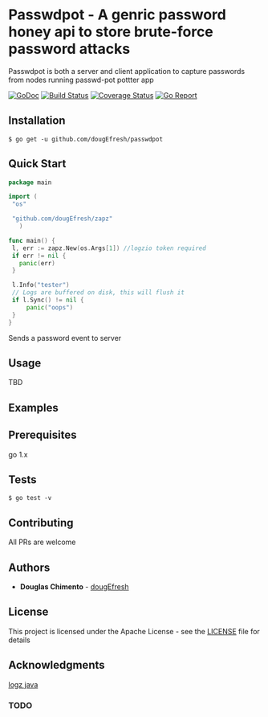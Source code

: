 # Passwdpot - A genric password honey api to store brute-force password attacks

Passwdpot is both a server and client application to capture passwords from nodes running passwd-pot pottter app

[![GoDoc][doc-img]][doc] [![Build Status][ci-img]][ci] [![Coverage Status][cov-img]][cov] [![Go Report][report-img]][report]

## Installation 
```shell
$ go get -u github.com/dougEfresh/passwdpot
```

## Quick Start
 
 ```go
package main

import (
  "os"

  "github.com/dougEfresh/zapz"
    )

func main() {
  l, err := zapz.New(os.Args[1]) //logzio token required
  if err != nil {
    panic(err)
  }

  l.Info("tester")
  // Logs are buffered on disk, this will flush it
  if l.Sync() != nil {
      panic("oops")
  }
}
```


Sends a password event to server

## Usage
    
TBD


## Examples
    



## Prerequisites

go 1.x

## Tests
    
```shell
$ go test -v

```

## Contributing
 All PRs are welcome

## Authors

* **Douglas Chimento**  - [dougEfresh][me]

## License

This project is licensed under the Apache License - see the [LICENSE](LICENSE) file for details

## Acknowledgments

  [logz java](https://github.com/logzio/logzio-java-sender)

### TODO 

[doc-img]: https://godoc.org/github.com/dougEfresh/passwd-pot?status.svg
[doc]: https://godoc.org/github.com/dougEfresh/passwd-pot
[ci-img]: https://travis-ci.org/dougEfresh/passwd-pot.svg?branch=master
[ci]: https://travis-ci.org/dougEfresh/passwd-pot
[cov-img]: https://codecov.io/gh/dougEfresh/passwd-pot/branch/master/graph/badge.svg
[cov]: https://codecov.io/gh/dougEfresh/passwd-pot
[glide.lock]: https://github.com/uber-go/zap/blob/master/glide.lock
[zap]: https://github.com/uber-go/zap
[me]: https://github.com/dougEfresh
[report-img]: https://goreportcard.com/badge/github.com/dougEfresh/passwd-pot
[report]: https://goreportcard.com/report/github.com/dougEfresh/passwd-pot